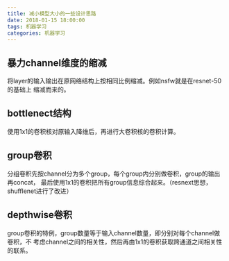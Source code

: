 ```yaml
---
title: 减小模型大小的一些设计思路
date: 2018-01-15 18:00:00
tags: 机器学习
categories: 机器学习
---
```


## 暴力channel维度的缩减
将layer的输入输出在原网络结构上按相同比例缩减。例如nsfw就是在resnet-50的基础上
缩减而来的。

## bottlenect结构
使用1x1的卷积核对原输入降维后，再进行大卷积核的卷积计算。

## group卷积
分组卷积先按channel分为多个group，每个group内分别做卷积，group的输出再concat，
最后使用1x1的卷积把所有group信息综合起来。（resnext思想，shufflenet进行了改进）

## depthwise卷积
group卷积的特例，group数量等于输入channel数量，即分别对每个channel做卷积，不
考虑channel之间的相关性，然后再由1x1的卷积获取跨通道之间相关性的联系。
